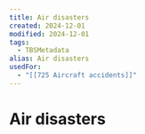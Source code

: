 ```yaml
---
title: Air disasters
created: 2024-12-01
modified: 2024-12-01
tags:
  - TBSMetadata
alias: Air disasters
usedFor:
  - "[[725 Aircraft accidents]]"
---
```

# Air disasters
